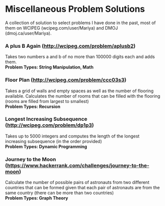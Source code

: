 # Miscellaneous Problem Solutions
A collection of solution to select problems I have done in the past, most of them on WCIPEG (wcipeg.com/user/Mariya) and DMOJ (dmoj.ca/user/Mariya).


### A plus B Again (http://wcipeg.com/problem/aplusb2)
Takes two numbers a and b of no more than 100000 digits each and adds them.  
**Problem Types: String Manipulation, Math**


### Floor Plan (http://wcipeg.com/problem/ccc03s3)
Takes a grid of walls and empty spaces as well as the number of flooring available. Calculates the number of rooms that can be filled with the flooring (rooms are filled from largest to smallest)  
**Problem Types: Recursion**


### Longest Increasing Subsequence (http://wcipeg.com/problem/dp1p3)
Takes up to 5000 integers and computes the length of the longest increasing subsequence (in the order provided)  
**Problem Types: Dynamic Programming**


### Journey to the Moon (https://www.hackerrank.com/challenges/journey-to-the-moon)
Calculate the number of possible pairs of astronauts from two different countries that can be formed given that each pair of astronauts are from the same country (there can be more than two countries)  
**Problem Types: Graph Theory**
